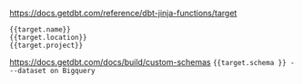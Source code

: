 https://docs.getdbt.com/reference/dbt-jinja-functions/target

```
{{target.name}}
{{target.location}}
{{target.project}}
```

https://docs.getdbt.com/docs/build/custom-schemas
```{{target.schema }} ---dataset on Bigquery```
